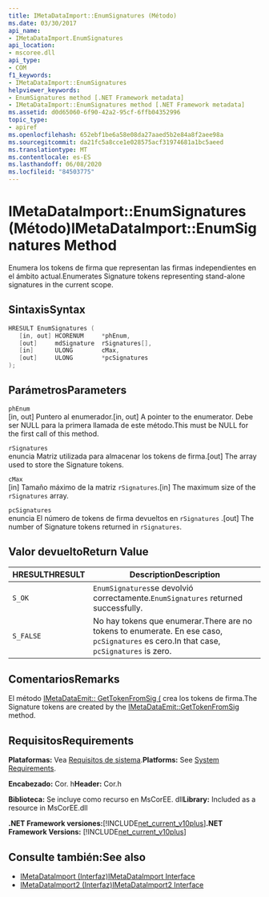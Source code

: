 ```yaml
---
title: IMetaDataImport::EnumSignatures (Método)
ms.date: 03/30/2017
api_name:
- IMetaDataImport.EnumSignatures
api_location:
- mscoree.dll
api_type:
- COM
f1_keywords:
- IMetaDataImport::EnumSignatures
helpviewer_keywords:
- EnumSignatures method [.NET Framework metadata]
- IMetaDataImport::EnumSignatures method [.NET Framework metadata]
ms.assetid: d0d65060-6f90-42a2-95cf-6ffb04352996
topic_type:
- apiref
ms.openlocfilehash: 652ebf1be6a58e08da27aaed5b2e84a8f2aee98a
ms.sourcegitcommit: da21fc5a8cce1e028575acf31974681a1bc5aeed
ms.translationtype: MT
ms.contentlocale: es-ES
ms.lasthandoff: 06/08/2020
ms.locfileid: "84503775"
---
```

# <a name="imetadataimportenumsignatures-method"></a><span data-ttu-id="21ff5-102">IMetaDataImport::EnumSignatures (Método)</span><span class="sxs-lookup"><span data-stu-id="21ff5-102">IMetaDataImport::EnumSignatures Method</span></span>
<span data-ttu-id="21ff5-103">Enumera los tokens de firma que representan las firmas independientes en el ámbito actual.</span><span class="sxs-lookup"><span data-stu-id="21ff5-103">Enumerates Signature tokens representing stand-alone signatures in the current scope.</span></span>  
  
## <a name="syntax"></a><span data-ttu-id="21ff5-104">Sintaxis</span><span class="sxs-lookup"><span data-stu-id="21ff5-104">Syntax</span></span>  
  
```cpp  
HRESULT EnumSignatures (  
   [in, out] HCORENUM     *phEnum,  
   [out]     mdSignature  rSignatures[],  
   [in]      ULONG        cMax,  
   [out]     ULONG        *pcSignatures  
);  
```  
  
## <a name="parameters"></a><span data-ttu-id="21ff5-105">Parámetros</span><span class="sxs-lookup"><span data-stu-id="21ff5-105">Parameters</span></span>  
 `phEnum`  
 <span data-ttu-id="21ff5-106">[in, out] Puntero al enumerador.</span><span class="sxs-lookup"><span data-stu-id="21ff5-106">[in, out] A pointer to the enumerator.</span></span> <span data-ttu-id="21ff5-107">Debe ser NULL para la primera llamada de este método.</span><span class="sxs-lookup"><span data-stu-id="21ff5-107">This must be NULL for the first call of this method.</span></span>  
  
 `rSignatures`  
 <span data-ttu-id="21ff5-108">enuncia Matriz utilizada para almacenar los tokens de firma.</span><span class="sxs-lookup"><span data-stu-id="21ff5-108">[out] The array used to store the Signature tokens.</span></span>  
  
 `cMax`  
 <span data-ttu-id="21ff5-109">[in] Tamaño máximo de la matriz `rSignatures`.</span><span class="sxs-lookup"><span data-stu-id="21ff5-109">[in] The maximum size of the `rSignatures` array.</span></span>  
  
 `pcSignatures`  
 <span data-ttu-id="21ff5-110">enuncia El número de tokens de firma devueltos en `rSignatures` .</span><span class="sxs-lookup"><span data-stu-id="21ff5-110">[out] The number of Signature tokens returned in `rSignatures`.</span></span>  
  
## <a name="return-value"></a><span data-ttu-id="21ff5-111">Valor devuelto</span><span class="sxs-lookup"><span data-stu-id="21ff5-111">Return Value</span></span>  
  
|<span data-ttu-id="21ff5-112">HRESULT</span><span class="sxs-lookup"><span data-stu-id="21ff5-112">HRESULT</span></span>|<span data-ttu-id="21ff5-113">Description</span><span class="sxs-lookup"><span data-stu-id="21ff5-113">Description</span></span>|  
|-------------|-----------------|  
|`S_OK`|<span data-ttu-id="21ff5-114">`EnumSignatures`se devolvió correctamente.</span><span class="sxs-lookup"><span data-stu-id="21ff5-114">`EnumSignatures` returned successfully.</span></span>|  
|`S_FALSE`|<span data-ttu-id="21ff5-115">No hay tokens que enumerar.</span><span class="sxs-lookup"><span data-stu-id="21ff5-115">There are no tokens to enumerate.</span></span> <span data-ttu-id="21ff5-116">En ese caso, `pcSignatures` es cero.</span><span class="sxs-lookup"><span data-stu-id="21ff5-116">In that case, `pcSignatures` is zero.</span></span>|  
  
## <a name="remarks"></a><span data-ttu-id="21ff5-117">Comentarios</span><span class="sxs-lookup"><span data-stu-id="21ff5-117">Remarks</span></span>  
 <span data-ttu-id="21ff5-118">El método [IMetaDataEmit:: GetTokenFromSig (](imetadataemit-gettokenfromsig-method.md) crea los tokens de firma.</span><span class="sxs-lookup"><span data-stu-id="21ff5-118">The Signature tokens are created by the [IMetaDataEmit::GetTokenFromSig](imetadataemit-gettokenfromsig-method.md) method.</span></span>  
  
## <a name="requirements"></a><span data-ttu-id="21ff5-119">Requisitos</span><span class="sxs-lookup"><span data-stu-id="21ff5-119">Requirements</span></span>  
 <span data-ttu-id="21ff5-120">**Plataformas:** Vea [Requisitos de sistema](../../get-started/system-requirements.md).</span><span class="sxs-lookup"><span data-stu-id="21ff5-120">**Platforms:** See [System Requirements](../../get-started/system-requirements.md).</span></span>  
  
 <span data-ttu-id="21ff5-121">**Encabezado:** Cor. h</span><span class="sxs-lookup"><span data-stu-id="21ff5-121">**Header:** Cor.h</span></span>  
  
 <span data-ttu-id="21ff5-122">**Biblioteca:** Se incluye como recurso en MsCorEE. dll</span><span class="sxs-lookup"><span data-stu-id="21ff5-122">**Library:** Included as a resource in MsCorEE.dll</span></span>  
  
 <span data-ttu-id="21ff5-123">**.NET Framework versiones:**[!INCLUDE[net_current_v10plus](../../../../includes/net-current-v10plus-md.md)]</span><span class="sxs-lookup"><span data-stu-id="21ff5-123">**.NET Framework Versions:** [!INCLUDE[net_current_v10plus](../../../../includes/net-current-v10plus-md.md)]</span></span>  
  
## <a name="see-also"></a><span data-ttu-id="21ff5-124">Consulte también:</span><span class="sxs-lookup"><span data-stu-id="21ff5-124">See also</span></span>

- [<span data-ttu-id="21ff5-125">IMetaDataImport (Interfaz)</span><span class="sxs-lookup"><span data-stu-id="21ff5-125">IMetaDataImport Interface</span></span>](imetadataimport-interface.md)
- [<span data-ttu-id="21ff5-126">IMetaDataImport2 (Interfaz)</span><span class="sxs-lookup"><span data-stu-id="21ff5-126">IMetaDataImport2 Interface</span></span>](imetadataimport2-interface.md)
